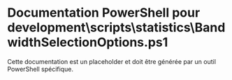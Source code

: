 # Documentation PowerShell pour development\scripts\statistics\BandwidthSelectionOptions.ps1

Cette documentation est un placeholder et doit être générée par un outil PowerShell spécifique.
